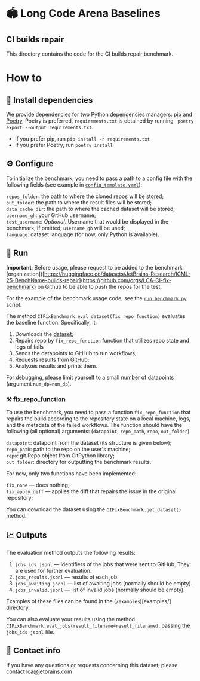 # 🏟️ Long Code Arena Baselines
## CI builds repair

This directory contains the code for the CI builds repair benchmark. 

# How to

## 💾 Install dependencies

We provide dependencies for two Python dependencies managers: [pip](https://pip.pypa.io/en/stable/) and [Poetry](https://python-poetry.org/docs/). Poetry is preferred, `requirements.txt` is obtained by running ` poetry export --output requirements.txt`.

* If you prefer pip, run `pip install -r requirements.txt`
* If you prefer Poetry, run `poetry install`

## ⚙️ Configure

To initialize the benchmark, you need to pass a path to a config file with the following fields (see example in [`config_template.yaml`](config_template.yaml)):

`repos_folder`: the path to where the cloned repos will be stored;  
`out_folder`: the path to where the result files will be stored;  
`data_cache_dir`: the path to where the cached dataset will be stored;  
`username_gh`: your GitHub username;  
`test_username`: _Optional_. Username that would be displayed in the benchmark, if omitted, `username_gh` will be used;  
`language`: dataset language (for now, only Python is available).  

## 🚀 Run

**Important**: Before usage, please request to be added to the benchmark [organization]([https://huggingface.co/datasets/JetBrains-Research/ICML-25-BenchName-builds-repair](https://github.com/orgs/LCA-CI-fix-benchmark) on Github to be able to push the repos for the test.

For the example of the benchmark usage code, see the [`run_benchmark.py`](run_benchmark.py) script.

The method `CIFixBenchmark.eval_dataset(fix_repo_function)` evaluates the baseline function. Specifically, it:

1. Downloads the [dataset](https://huggingface.co/datasets/JetBrains-Research/lca-ci-builds-repair);
2. Repairs repo by `fix_repo_function` function that utilizes repo state and logs of fails
3. Sends the datapoints to GitHub to run workflows;
4. Requests results from GitHub;
5. Analyzes results and prints them.

For debugging, please limit yourself to a small number of datapoints (argument `num_dp=num_dp`).

### ⚒️ fix_repo_function

To use the benchmark, you need to pass a function `fix_repo_function` that repairs the build according to 
the repository state on a local machine, logs, and the metadata of the failed workflows.
The function should have the following (all optional) arguments:
(`datapoint`, `repo_path`, `repo`, `out_folder`)

`datapoint`:  datapoint from the dataset (its structure is given below);  
`repo_path`:  path to the repo on the user's machine;  
`repo`:       git.Repo object from GitPython library;  
`out_folder`: directory for outputting the benchmark results.  

For now, only two functions have been implemented:

`fix_none` —       does nothing;  
`fix_apply_diff` — applies the diff that repairs the issue in the original repository;  

You can download the dataset using the `CIFixBenchmark.get_dataset()` method.

## 📈 Outputs

The evaluation method outputs the following results:

1. `jobs_ids.jsonl` — identifiers of the jobs that were sent to GitHub. They are used for further evaluation.
2. `jobs_results.jsonl` — results of each job.
3. `jobs_awaiting.jsonl` — list of awaiting jobs (normally should be empty).
3. `jobs_invalid.jsonl` — list of invalid jobs (normally should be empty).

Examples of these files can be found in the (`/examples`)[examples/] directory.

You can also evaluate your results using the method `CIFixBenchmark.eval_jobs(result_filename=result_filename)`,
passing the `jobs_ids.jsonl` file.

## 📩 Contact info
If you have any questions or requests concerning this dataset, please contact lca@jetbrains.com
